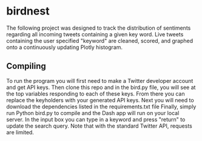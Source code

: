 # birdnest

The following project was designed to track the distribution of sentiments regarding all incoming tweets containing a given key word. Live tweets containing the user specified "keyword" are cleaned, scored, and graphed onto a continuously updating Plotly histogram. 

## Compiling

To run the program you will first need to make a Twitter developer account and get API keys. 
Then clone this repo and in the bird.py file, you will see at the top variables responding to each of these keys. 
From there you can replace the keyholders with your generated API keys. 
Next you will need to download the dependencies listed in the requirements.txt file
Finally, simply run Python bird.py to compile and the Dash app will run on your local server.
In the input box you can type in a keyword and press "return" to update the search query.
Note that with the standard Twitter API, requests are limited. 
